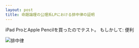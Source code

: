 ```yaml
---
layout: post
title: 命題論理の公理系LPにおける排中律の証明
---
```



iPad ProとApple Pencilを買ったのでテスト。
もしかして: 便利

![排中律](https://img.esa.io/uploads/production/attachments/2245/2017/08/09/2884/6e65869a-25a4-486c-bfb8-50cc42fedd9b.png)

